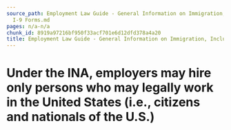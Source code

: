 ```yaml
---
source_path: Employment Law Guide - General Information on Immigration, Including
  I-9 Forms.md
pages: n/a-n/a
chunk_id: 8919a97216bf950f33acf701e6d12dfd378a4a20
title: Employment Law Guide - General Information on Immigration, Including I-9 Forms
---
```

# Under the INA, employers may hire only persons who may legally work in the United States (i.e., citizens and nationals of the U.S.)
